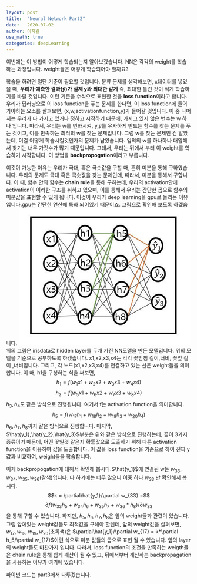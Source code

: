 ```yaml
---
layout: post
title:  "Neural Network Part2"
date:   2020-07-02
author: 이지원
use_math: true
categories: deepLearning
---
```


이번에는 이 방법이 어떻게 학습되는지 알아보겠습니다. NN은 각각의 weight를 학습하는 과정입니다. weight들은 어떻게 학습되어야 할까요?

 학습을 하려면 일단 기준이 필요할 것입니다. 분류 문제를 생각해보면, x데이터를 넣었을 때, **우리가 예측한 결과($\hat{y}$)가 실제 y와 최대한 같게** 즉, 최대한 틀린 것이 적게 학습하기를 바랄 것입니다. 이런 기준을 수식으로 표현한 것을 **loss function**이라고 합니다. 우리가 딥러닝으로 이 loss function을 푸는 문제를 한다면, 이 loss function에 들어가야하는 요소를 살펴보면, (x,w,activationfunction,y)가 들어갈 것입니다. 이 중 나머지는 우리가 다 가지고 있거나 정하고 시작하기 때문에, 가지고 있지 않은 변수는 w 하나 입니다. 따라서, 우리는 w를 변화시켜, y,$\hat{y}$를 유사하게 만드는 함수를 찾는 문제를 푸는 것이고, 이를 만족하는 최적의 w를 찾는 문제입니다. 그럼 w를 찾는 문제인 건 알았는데, 이걸 어떻게 학습시킬것인가의 문제가 남았습니다. 임의의 w를 하나하나 대입해서 찾기는 너무 가짓수가 많기 때문입니다. 그래서, 우리는 뒤에서 부터 이 weight를 학습하기 시작합니다. 이 방법을 **backpropogation**이라고 부릅니다. 

 이것이 가능한 이유는 우리가 극대, 혹은 극솟값을 구할 때, 흔히 미분을 통해 구하였습니다. 우리의 문제도 극대 혹은 극솟값을 찾는 문제인데, 따라서, 미분을 통해서 구합니다. 이 때, 함수 안의 함수는 **chain rule**을 통해 구하는데, 우리의 activation안에 activation이 이러한 구조를 취하고 있으며, 이를 통해서 우리는 간단한 곱으로 함수의 미분값을 표현할 수 있게 됩니다. 이것이 우리가 deep learning을 gpu로 돌리는 이유입니다.gpu는 간단한 연산에 특화 되어있기 때문이죠. 그림으로 확인해 보도록 하겠습니다.
<img src ="https://github.com/easy1012/easy1012.github.io/blob/master/assets/irismodel3.jpg?raw=true ">
위의 그림은 irisdata로 hidden layer를 두개 가진 NN모델을 만든 모델입니다. 위의 모델을 기준으로 공부하도록 하겠습니다. x1,x2,x3,x4는 각각 꽃받침 길이,너비, 꽃잎 길이 ,너비입니다. 그리고, 각 노드(x1,x2,x3,x4)를 연결하고 있는 선은 weight들을 의미합니다. 이 때, h1을 구성하는 식을 써보면,$$h_1 =f(w_1x1+w_2x2+w_3x3+w_4x4)$$$$h_2 =f(w_5x1+w_6x2+w_7x3+w_8x4)$$ $h_3,h_4$도 같은 방식으로 진행됩니다. 여기서 f는 activation function을 의미합니다.
$$h_5 = f(w_{17}h_1+w_{18}h_2+w_{19}h_3+w_{20}h_4)$$ $h_6,h_7,h_8$까지 같은 방식으로 진행합니다. 마지막, $\hat{y_1},\hat{y_2},\hat{y_3}$부분은 위와 같은 방식으로 진행하는데, 꽃이 3가지 종류이기 때문에, 어떤 꽃일것 같은지 확률값으로 도출하기 위해 다른 activation function을 이용하여 값을 도출합니다. 이 값을 loss function을 기준으로 하여 진짜 y값과 비교하여, weight들을 학습합니다.

이제 backpropogation에 대해서 확인해 봅시다.$\hat{y_1}$에 연결된 w는 $w_{33},w_{34},w_{35},w_{36}$(갈색)입니다. 다 하기에는 너무 많으니 이중 하나 $w_{33}$ 만 확인해서 봅시다. $$k = \partial\hat{y_1}/\partial w_{33} =$$$$\partial f(w_{33}h_5+w_{34}h_6+w_{35}h_7+w_{36}*h_8)/\partial w_{33}$$을 통해 구할 수 있습니다. 하지만, $h_5,h_6,h_7,h_8$은 앞의 weight들과 관련이 있습니다. 그럼 앞에있는 weight값들도 최적값을 구해야 할텐데, 앞의 weight값을 살펴보면, $w_{17},w_{18},w_{19},w_{20}$(초록색)은 $\partial\hat{y_1}/\partial w_{17} = k*\partial h_5/\partial w_{17}$이런 식으로 미분 값들의 곱으로 표현 될 수 있습니다. 앞의 layer의 weight들도 마찬가지 입니다. 따라서, loss function의 조건을 만족하는 weigth들은 chain rule을 통해 쉽게 계산이 될 수 있고, 뒤에서부터 계산하는 backpropagation을 사용하는 이유가 여기에 있습니다.

파이썬 코드는 part3에서 다루겠습니다.




